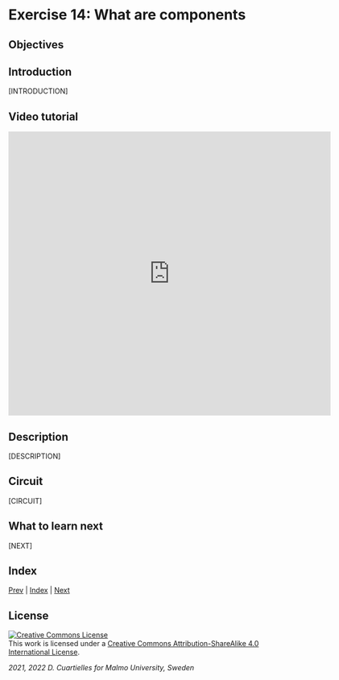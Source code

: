 # Exercise 14: What are components

## Objectives



## Introduction

[INTRODUCTION]





## Video tutorial

<iframe src="https://player.vimeo.com/video/527692409?h=d1fbec5bbe" width="640" height="564" frameborder="0" allow="autoplay; fullscreen" allowfullscreen></iframe>

## Description

[DESCRIPTION]

## Circuit

[CIRCUIT]





## What to learn next

[NEXT]

## Index

[Prev](../13-Explore_sensors_intuitively/13-Explore_sensors_intuitively.md) |  [Index](../course_index.md) |  [Next](../15-Buttons_tactile_switches/15-Buttons_tactile_switches.md)

## License

<a rel="license" href="http://creativecommons.org/licenses/by-sa/4.0/"><img alt="Creative Commons License" style="border-width:0" src="https://i.creativecommons.org/l/by-sa/4.0/80x15.png" /></a><br />This work is licensed under a <a rel="license" href="http://creativecommons.org/licenses/by-sa/4.0/">Creative Commons Attribution-ShareAlike 4.0 International License</a>.

*2021, 2022 D. Cuartielles for Malmo University, Sweden*
